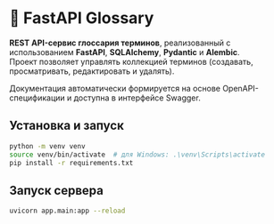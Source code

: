 # 🧠 FastAPI Glossary

**REST API-сервис глоссария терминов**, реализованный с использованием **FastAPI**, **SQLAlchemy**, **Pydantic** и **Alembic**.  
Проект позволяет управлять коллекцией терминов (создавать, просматривать, редактировать и удалять).

Документация автоматически формируется на основе OpenAPI-спецификации и доступна в интерфейсе Swagger.

## Установка и запуск
```bash
python -m venv venv
source venv/bin/activate  # для Windows: .\venv\Scripts\activate
pip install -r requirements.txt
```

## Запуск сервера
```bash
uvicorn app.main:app --reload
```